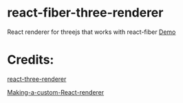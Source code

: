 # react-fiber-three-renderer
React renderer for threejs that works with react-fiber
[Demo](https://github.com/ludvigsen/react-fiber-three-renderer-demo)

# Credits:
[react-three-renderer](https://github.com/toxicFork/react-three-renderer)

[Making-a-custom-React-renderer](https://github.com/nitin42/Making-a-custom-React-renderer)
